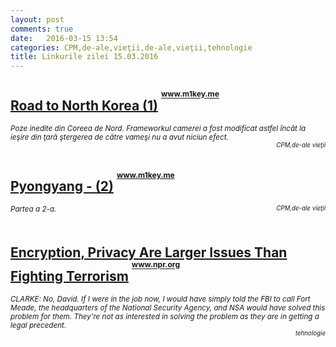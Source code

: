```yaml
---
layout: post
comments: true
date:   2016-03-15 13:54
categories: CPM,de-ale,vieţii,de-ale,vieţii,tehnologie
title: Linkurile zilei 15.03.2016
---
```


## [Road to North Korea (1)](http://www.m1key.me/photography/road_to_north_korea/) <sup><sup><sup>www.m1key.me</sup></sup></sup>  
<span style="float: left;" ><sup>_Poze inedite din Coreea de Nord. Frameworkul camerei a fost modificat astfel încât la ieşire din ţară ştergerea de către vameşi nu a avut niciun efect._</sup></span><span style="float: right;" ><sup><sup>_CPM,de-ale vieţii_</sup></sup></span>
<br/>
<br/>

## [Pyongyang - (2)](http://www.m1key.me/photography/ostensibly_ordinary_pyongyang/) <sup><sup><sup>www.m1key.me</sup></sup></sup>  
<span style="float: left;" ><sup>_Partea a 2-a._</sup></span><span style="float: right;" ><sup><sup>_CPM,de-ale vieţii_</sup></sup></span>
<br/>
<br/>

## [Encryption, Privacy Are Larger Issues Than Fighting Terrorism](http://www.npr.org/2016/03/14/470347719/encryption-and-privacy-are-larger-issues-than-fighting-terrorism-clarke-says) <sup><sup><sup>www.npr.org</sup></sup></sup>  
<span style="float: left;" ><sup>_CLARKE: No, David. If I were in the job now, I would have simply told the FBI to call Fort Meade, the headquarters of the National Security Agency, and NSA would have solved this problem for them. They're not as interested in solving the problem as they are in getting a legal precedent._</sup></span><span style="float: right;" ><sup><sup>_tehnologie_</sup></sup></span>
<br/>
